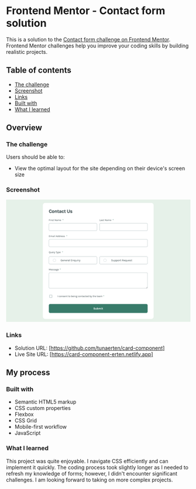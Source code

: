 # Frontend Mentor - Contact form solution

This is a solution to the [Contact form challenge on Frontend Mentor](https://www.frontendmentor.io/challenges/contact-form--G-hYlqKJj). Frontend Mentor challenges help you improve your coding skills by building realistic projects.

## Table of contents

- [The challenge](#the-challenge)
- [Screenshot](#screenshot)
- [Links](#links)
- [Built with](#built-with)
- [What I learned](#what-i-learned)

## Overview

### The challenge

Users should be able to:

- View the optimal layout for the site depending on their device's screen size

### Screenshot

![](./screenshot.png)

### Links

- Solution URL: [https://github.com/tunaerten/card-component]
- Live Site URL: [https://card-component-erten.netlify.app]

## My process

### Built with

- Semantic HTML5 markup
- CSS custom properties
- Flexbox
- CSS Grid
- Mobile-first workflow
- JavaScript

### What I learned

This project was quite enjoyable. I navigate CSS efficiently and can implement it quickly. The coding process took slightly longer as I needed to refresh my knowledge of forms; however, I didn't encounter significant challenges. I am looking forward to taking on more complex projects.
